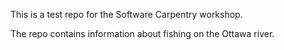 This is a test repo for the Software Carpentry workshop.

The repo contains information about fishing on the Ottawa river.
